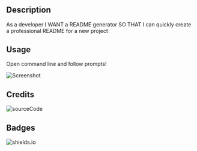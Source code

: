 # <ReadMeGenerator>

## Description

As a developer
I WANT a README generator
SO THAT I can quickly create a professional README for a new project

## Usage
Open command line and follow prompts! 

![Screenshot](assets/images/screenshot.png)
   

## Credits
![sourceCode](https://github.com/coding-boot-camp/potential-enigma)


## Badges

![shields.io](https://img.shields.io/github/languages/top/tomarmenta86/TJ-ReadmeGenerator)


